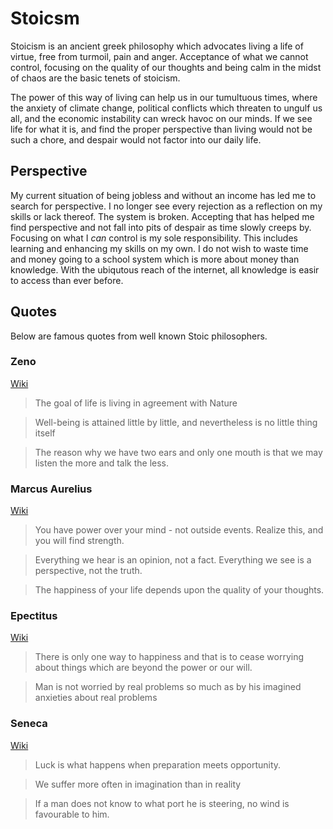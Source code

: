

# Stoicsm
Stoicism is an ancient greek philosophy which advocates living a life of virtue, free from turmoil, pain and anger.  Acceptance of what we cannot control, focusing on the quality of our thoughts and being calm in the midst of chaos are the basic tenets of stoicism.  

The power of this way of living can help us in our tumultuous times, where the anxiety of climate change, political conflicts which threaten to ungulf us all, and the economic instability can wreck havoc on our minds. If we see life for what it is, and find the proper perspective than living would not be such a chore, and despair would not factor into our daily life. 

## Perspective
My current situation of being jobless and without an income has led me to search for perspective.  I no longer see every rejection as a reflection on my skills or lack thereof. The system is broken.  Accepting that has helped me find perspective and not fall into pits of despair as time slowly creeps by.  Focusing on what I *can* control is my sole responsibility.  This includes learning and enhancing my skills on my own.  I do not wish to waste time and money going to a school system which is more about money than knowledge.  With the ubiqutous reach of the internet, all knowledge is easir to access than ever before.  

## Quotes

Below are famous quotes from well known Stoic philosophers.

### Zeno
[Wiki](https://en.wikipedia.org/wiki/Zeno_of_Citium)

>The goal of life is living in agreement with Nature

>Well-being is attained little by little, and nevertheless is no little thing itself

>The reason why we have two ears and only one mouth is that we may listen the more and talk the less.

### Marcus Aurelius

[Wiki](https://en.wikipedia.org/wiki/Marcus_Aurelius)

>You have power over your mind - not outside events. Realize this, and you will find strength.

>Everything we hear is an opinion, not a fact. Everything we see is a perspective, not the truth.

>The happiness of your life depends upon the quality of your thoughts.


### Epectitus
[Wiki](https://en.wikipedia.org/wiki/Epictetus)

>There is only one way to happiness and that is to cease worrying about things which are beyond the power or our will.

>Man is not worried by real problems so much as by his imagined anxieties about real problems

### Seneca
[Wiki](https://en.wikipedia.org/wiki/Seneca_the_Younger)

>Luck is what happens when preparation meets opportunity.

>We suffer more often in imagination than in reality

>If a man does not know to what port he is steering, no wind is favourable to him.